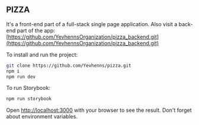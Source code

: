 ## PIZZA

It's a front-end part of a full-stack single page application. Also visit a
back-end part of the app:
[https://github.com/YevhennsOrganization/pizza_backend.git](https://github.com/YevhennsOrganization/pizza_backend.git)

To install and run the project:

```bash
git clone https://github.com/Yevhenns/pizza.git
npm i
npm run dev
```

To run Storybook:

```bash
npm run storybook
```

Open [http://localhost:3000](http://localhost:3000) with your browser to see the
result. Don't forget about environment variables.
